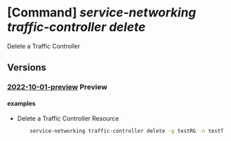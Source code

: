 # [Command] _service-networking traffic-controller delete_

Delete a Traffic Controller

## Versions

### [2022-10-01-preview](/Resources/mgmt-plane/L3N1YnNjcmlwdGlvbnMve30vcmVzb3VyY2Vncm91cHMve30vcHJvdmlkZXJzL21pY3Jvc29mdC5zZXJ2aWNlbmV0d29ya2luZy90cmFmZmljY29udHJvbGxlcnMve30=/2022-10-01-preview.xml) **Preview**

<!-- mgmt-plane /subscriptions/{}/resourcegroups/{}/providers/microsoft.servicenetworking/trafficcontrollers/{} 2022-10-01-preview -->

#### examples

- Delete a Traffic Controller Resource
    ```bash
        service-networking traffic-controller delete -g testRG -n testTC
    ```
